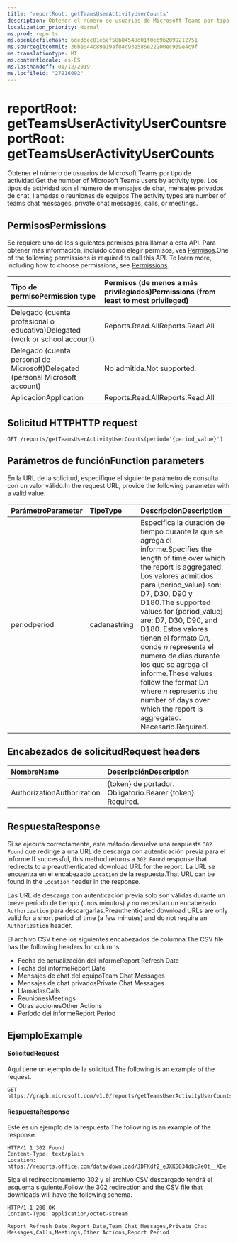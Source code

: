 ```yaml
---
title: 'reportRoot: getTeamsUserActivityUserCounts'
description: Obtener el número de usuarios de Microsoft Teams por tipo de actividad. Los tipos de actividad son el número de mensajes de chat, mensajes privados de chat, llamadas o reuniones de equipos.
localization_priority: Normal
ms.prod: reports
ms.openlocfilehash: 6de36ee81e6ef58b84548d01f0eb9b2099212751
ms.sourcegitcommit: 36be044c89a19af84c93e586e22200ec919e4c9f
ms.translationtype: MT
ms.contentlocale: es-ES
ms.lasthandoff: 01/12/2019
ms.locfileid: "27916092"
---
```

# <a name="reportroot-getteamsuseractivityusercounts"></a><span data-ttu-id="9c24e-104">reportRoot: getTeamsUserActivityUserCounts</span><span class="sxs-lookup"><span data-stu-id="9c24e-104">reportRoot: getTeamsUserActivityUserCounts</span></span>

<span data-ttu-id="9c24e-105">Obtener el número de usuarios de Microsoft Teams por tipo de actividad.</span><span class="sxs-lookup"><span data-stu-id="9c24e-105">Get the number of Microsoft Teams users by activity type.</span></span> <span data-ttu-id="9c24e-106">Los tipos de actividad son el número de mensajes de chat, mensajes privados de chat, llamadas o reuniones de equipos.</span><span class="sxs-lookup"><span data-stu-id="9c24e-106">The activity types are number of teams chat messages, private chat messages, calls, or meetings.</span></span>

## <a name="permissions"></a><span data-ttu-id="9c24e-107">Permisos</span><span class="sxs-lookup"><span data-stu-id="9c24e-107">Permissions</span></span>

<span data-ttu-id="9c24e-p103">Se requiere uno de los siguientes permisos para llamar a esta API. Para obtener más información, incluido cómo elegir permisos, vea [Permisos](/graph/permissions-reference).</span><span class="sxs-lookup"><span data-stu-id="9c24e-p103">One of the following permissions is required to call this API. To learn more, including how to choose permissions, see [Permissions](/graph/permissions-reference).</span></span>

| <span data-ttu-id="9c24e-110">Tipo de permiso</span><span class="sxs-lookup"><span data-stu-id="9c24e-110">Permission type</span></span>                        | <span data-ttu-id="9c24e-111">Permisos (de menos a más privilegiados)</span><span class="sxs-lookup"><span data-stu-id="9c24e-111">Permissions (from least to most privileged)</span></span> |
| :------------------------------------- | :--------------------------------------- |
| <span data-ttu-id="9c24e-112">Delegado (cuenta profesional o educativa)</span><span class="sxs-lookup"><span data-stu-id="9c24e-112">Delegated (work or school account)</span></span>     | <span data-ttu-id="9c24e-113">Reports.Read.All</span><span class="sxs-lookup"><span data-stu-id="9c24e-113">Reports.Read.All</span></span>                         |
| <span data-ttu-id="9c24e-114">Delegado (cuenta personal de Microsoft)</span><span class="sxs-lookup"><span data-stu-id="9c24e-114">Delegated (personal Microsoft account)</span></span> | <span data-ttu-id="9c24e-115">No admitida.</span><span class="sxs-lookup"><span data-stu-id="9c24e-115">Not supported.</span></span>                           |
| <span data-ttu-id="9c24e-116">Aplicación</span><span class="sxs-lookup"><span data-stu-id="9c24e-116">Application</span></span>                            | <span data-ttu-id="9c24e-117">Reports.Read.All</span><span class="sxs-lookup"><span data-stu-id="9c24e-117">Reports.Read.All</span></span>                         |

## <a name="http-request"></a><span data-ttu-id="9c24e-118">Solicitud HTTP</span><span class="sxs-lookup"><span data-stu-id="9c24e-118">HTTP request</span></span>

<!-- { "blockType": "ignored" } -->

```http
GET /reports/getTeamsUserActivityUserCounts(period='{period_value}')
```

## <a name="function-parameters"></a><span data-ttu-id="9c24e-119">Parámetros de función</span><span class="sxs-lookup"><span data-stu-id="9c24e-119">Function parameters</span></span>

<span data-ttu-id="9c24e-120">En la URL de la solicitud, especifique el siguiente parámetro de consulta con un valor válido.</span><span class="sxs-lookup"><span data-stu-id="9c24e-120">In the request URL, provide the following parameter with a valid value.</span></span>

| <span data-ttu-id="9c24e-121">Parámetro</span><span class="sxs-lookup"><span data-stu-id="9c24e-121">Parameter</span></span> | <span data-ttu-id="9c24e-122">Tipo</span><span class="sxs-lookup"><span data-stu-id="9c24e-122">Type</span></span>   | <span data-ttu-id="9c24e-123">Descripción</span><span class="sxs-lookup"><span data-stu-id="9c24e-123">Description</span></span>                              |
| :-------- | :----- | :--------------------------------------- |
| <span data-ttu-id="9c24e-124">period</span><span class="sxs-lookup"><span data-stu-id="9c24e-124">period</span></span>    | <span data-ttu-id="9c24e-125">cadena</span><span class="sxs-lookup"><span data-stu-id="9c24e-125">string</span></span> | <span data-ttu-id="9c24e-126">Especifica la duración de tiempo durante la que se agrega el informe.</span><span class="sxs-lookup"><span data-stu-id="9c24e-126">Specifies the length of time over which the report is aggregated.</span></span> <span data-ttu-id="9c24e-127">Los valores admitidos para {period_value} son: D7, D30, D90 y D180.</span><span class="sxs-lookup"><span data-stu-id="9c24e-127">The supported values for {period_value} are: D7, D30, D90, and D180.</span></span> <span data-ttu-id="9c24e-128">Estos valores tienen el formato D*n*, donde *n* representa el número de días durante los que se agrega el informe.</span><span class="sxs-lookup"><span data-stu-id="9c24e-128">These values follow the format D*n* where *n* represents the number of days over which the report is aggregated.</span></span> <span data-ttu-id="9c24e-129">Necesario.</span><span class="sxs-lookup"><span data-stu-id="9c24e-129">Required.</span></span> |

## <a name="request-headers"></a><span data-ttu-id="9c24e-130">Encabezados de solicitud</span><span class="sxs-lookup"><span data-stu-id="9c24e-130">Request headers</span></span>

| <span data-ttu-id="9c24e-131">Nombre</span><span class="sxs-lookup"><span data-stu-id="9c24e-131">Name</span></span>          | <span data-ttu-id="9c24e-132">Descripción</span><span class="sxs-lookup"><span data-stu-id="9c24e-132">Description</span></span>               |
| :------------ | :------------------------ |
| <span data-ttu-id="9c24e-133">Authorization</span><span class="sxs-lookup"><span data-stu-id="9c24e-133">Authorization</span></span> | <span data-ttu-id="9c24e-p105">{token} de portador. Obligatorio.</span><span class="sxs-lookup"><span data-stu-id="9c24e-p105">Bearer {token}. Required.</span></span> |

## <a name="response"></a><span data-ttu-id="9c24e-136">Respuesta</span><span class="sxs-lookup"><span data-stu-id="9c24e-136">Response</span></span>

<span data-ttu-id="9c24e-137">Si se ejecuta correctamente, este método devuelve una respuesta `302 Found` que redirige a una URL de descarga con autenticación previa para el informe.</span><span class="sxs-lookup"><span data-stu-id="9c24e-137">If successful, this method returns a `302 Found` response that redirects to a preauthenticated download URL for the report.</span></span> <span data-ttu-id="9c24e-138">La URL se encuentra en el encabezado `Location` de la respuesta.</span><span class="sxs-lookup"><span data-stu-id="9c24e-138">That URL can be found in the `Location` header in the response.</span></span>

<span data-ttu-id="9c24e-139">Las URL de descarga con autenticación previa solo son válidas durante un breve período de tiempo (unos minutos) y no necesitan un encabezado `Authorization` para descargarlas.</span><span class="sxs-lookup"><span data-stu-id="9c24e-139">Preauthenticated download URLs are only valid for a short period of time (a few minutes) and do not require an `Authorization` header.</span></span>

<span data-ttu-id="9c24e-140">El archivo CSV tiene los siguientes encabezados de columna:</span><span class="sxs-lookup"><span data-stu-id="9c24e-140">The CSV file has the following headers for columns:</span></span>

- <span data-ttu-id="9c24e-141">Fecha de actualización del informe</span><span class="sxs-lookup"><span data-stu-id="9c24e-141">Report Refresh Date</span></span>
- <span data-ttu-id="9c24e-142">Fecha del informe</span><span class="sxs-lookup"><span data-stu-id="9c24e-142">Report Date</span></span>
- <span data-ttu-id="9c24e-143">Mensajes de chat del equipo</span><span class="sxs-lookup"><span data-stu-id="9c24e-143">Team Chat Messages</span></span>
- <span data-ttu-id="9c24e-144">Mensajes de chat privados</span><span class="sxs-lookup"><span data-stu-id="9c24e-144">Private Chat Messages</span></span>
- <span data-ttu-id="9c24e-145">Llamadas</span><span class="sxs-lookup"><span data-stu-id="9c24e-145">Calls</span></span>
- <span data-ttu-id="9c24e-146">Reuniones</span><span class="sxs-lookup"><span data-stu-id="9c24e-146">Meetings</span></span>
- <span data-ttu-id="9c24e-147">Otras acciones</span><span class="sxs-lookup"><span data-stu-id="9c24e-147">Other Actions</span></span>
- <span data-ttu-id="9c24e-148">Período del informe</span><span class="sxs-lookup"><span data-stu-id="9c24e-148">Report Period</span></span>

## <a name="example"></a><span data-ttu-id="9c24e-149">Ejemplo</span><span class="sxs-lookup"><span data-stu-id="9c24e-149">Example</span></span>

#### <a name="request"></a><span data-ttu-id="9c24e-150">Solicitud</span><span class="sxs-lookup"><span data-stu-id="9c24e-150">Request</span></span>

<span data-ttu-id="9c24e-151">Aquí tiene un ejemplo de la solicitud.</span><span class="sxs-lookup"><span data-stu-id="9c24e-151">The following is an example of the request.</span></span>

<!-- {
  "blockType": "request",
  "name": "reportroot_getteamsuseractivityusercounts"
}-->

```http
GET https://graph.microsoft.com/v1.0/reports/getTeamsUserActivityUserCounts(period='D7')
```

#### <a name="response"></a><span data-ttu-id="9c24e-152">Respuesta</span><span class="sxs-lookup"><span data-stu-id="9c24e-152">Response</span></span>

<span data-ttu-id="9c24e-153">Este es un ejemplo de la respuesta.</span><span class="sxs-lookup"><span data-stu-id="9c24e-153">The following is an example of the response.</span></span>

<!-- {
  "blockType": "response",
  "truncated": true,
  "@odata.type": "microsoft.graph.report"
} -->

```http
HTTP/1.1 302 Found
Content-Type: text/plain
Location: https://reports.office.com/data/download/JDFKdf2_eJXKS034dbc7e0t__XDe
```

<span data-ttu-id="9c24e-154">Siga el redireccionamiento 302 y el archivo CSV descargado tendrá el esquema siguiente.</span><span class="sxs-lookup"><span data-stu-id="9c24e-154">Follow the 302 redirection and the CSV file that downloads will have the following schema.</span></span>

<!-- { "blockType": "ignored" } --> 

```http
HTTP/1.1 200 OK
Content-Type: application/octet-stream

Report Refresh Date,Report Date,Team Chat Messages,Private Chat Messages,Calls,Meetings,Other Actions,Report Period
```
